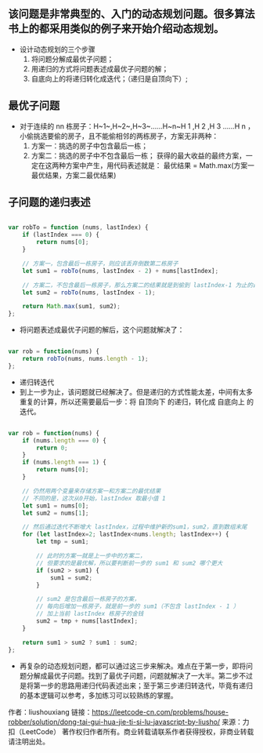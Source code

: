 ## 该问题是非常典型的、入门的动态规划问题。很多算法书上的都采用类似的例子来开始介绍动态规划。

- 设计动态规划的三个步骤
  1. 将问题分解成最优子问题；
  2. 用递归的方式将问题表述成最优子问题的解；
  3. 自底向上的将递归转化成迭代；（递归是自顶向下）;
## 最优子问题
- 对于连续的 nn 栋房子：H~1~,H~2~,H~3~......H~n~H 1 ,H 2 ,H 3 ......H n ，小偷挑选要偷的房子，且不能偷相邻的两栋房子，方案无非两种：
    1. 方案一：挑选的房子中包含最后一栋；
    2. 方案二：挑选的房子中不包含最后一栋；
获得的最大收益的最终方案，一定在这两种方案中产生，用代码表述就是：
最优结果 = Math.max(方案一最优结果，方案二最优结果)

## 子问题的递归表述
```JavaScript

var robTo = function (nums, lastIndex) {
    if (lastIndex === 0) {
        return nums[0];
    }

    // 方案一，包含最后一栋房子，则应该丢弃倒数第二栋房子
    let sum1 = robTo(nums, lastIndex - 2) + nums[lastIndex]; 

    // 方案二，不包含最后一栋房子，那么方案二的结果就是到偷到 lastIndex-1 为止的最优结果
    let sum2 = robTo(nums, lastIndex - 1); 

    return Math.max(sum1, sum2);
};
```
- 将问题表述成最优子问题的解后，这个问题就解决了：

```JavaScript

var rob = function(nums) {
    return robTo(nums, nums.length - 1);
};
```
- 递归转迭代
- 到上一步为止，该问题就已经解决了。但是递归的方式性能太差，中间有太多重复的计算，所以还需要最后一步：将 自顶向下 的递归，转化成 自底向上 的迭代。

```JavaScript

var rob = function(nums) {
    if (nums.length === 0) {
        return 0;
    }
    if (nums.length === 1) {
        return nums[0];
    }

    // 仍然用两个变量来存储方案一和方案二的最优结果
    // 不同的是，这次从0开始，lastIndex 取最小值 1
    let sum1 = nums[0];
    let sum2 = nums[1];

    // 然后通过迭代不断增大 lastIndex，过程中维护新的sum1，sum2，直到数组末尾
    for (let lastIndex=2; lastIndex<nums.length; lastIndex++) {
        let tmp = sum1;

        // 此时的方案一就是上一步中的方案二，
        // 但要求的是最优解，所以要判断前一步的 sum1 和 sum2 哪个更大
        if (sum2 > sum1) {
            sum1 = sum2;
        }

        // sum2 是包含最后一栋房子的方案， 
        // 每向后增加一栋房子，就是前一步的 sum1（不包含 lastIndex - 1 ） 
        // 加上当前 lastIndex 栋房子的金钱
        sum2 = tmp + nums[lastIndex]; 
    }

    return sum1 > sum2 ? sum1 : sum2;
};
```
- 再复杂的动态规划问题，都可以通过这三步来解决。难点在于第一步，即将问题分解成最优子问题。找到了最优子问题，问题就解决了一大半。第二步不过是将第一步的思路用递归代码表述出来；至于第三步递归转迭代，毕竟有递归的基本逻辑可以参考，多加练习可以较熟练的掌握。

作者：liushouxiang
链接：https://leetcode-cn.com/problems/house-robber/solution/dong-tai-gui-hua-jie-ti-si-lu-javascript-by-liusho/
来源：力扣（LeetCode）
著作权归作者所有。商业转载请联系作者获得授权，非商业转载请注明出处。